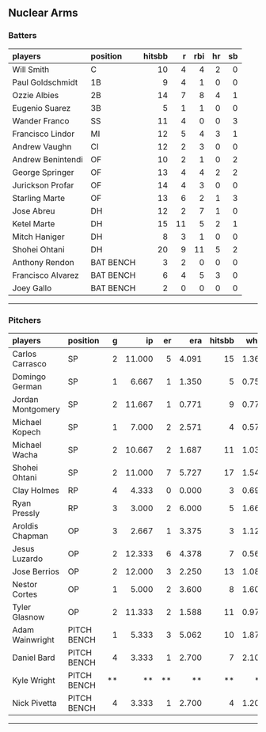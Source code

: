 ## Nuclear Arms

### Batters

 
|players           |position  | hitsbb|  r| rbi| hr| sb| 
|:-----------------|:---------|------:|--:|---:|--:|--:| 
|Will Smith        |C         |     10|  4|   4|  2|  0| 
|Paul Goldschmidt  |1B        |      9|  4|   1|  0|  0| 
|Ozzie Albies      |2B        |     14|  7|   8|  4|  1| 
|Eugenio Suarez    |3B        |      5|  1|   1|  0|  0| 
|Wander Franco     |SS        |     11|  4|   0|  0|  3| 
|Francisco Lindor  |MI        |     12|  5|   4|  3|  1| 
|Andrew Vaughn     |CI        |     12|  2|   3|  0|  0| 
|Andrew Benintendi |OF        |     10|  2|   1|  0|  2| 
|George Springer   |OF        |     13|  4|   4|  2|  2| 
|Jurickson Profar  |OF        |     14|  4|   3|  0|  0| 
|Starling Marte    |OF        |     13|  6|   2|  1|  3| 
|Jose Abreu        |DH        |     12|  2|   7|  1|  0| 
|Ketel Marte       |DH        |     15| 11|   5|  2|  1| 
|Mitch Haniger     |DH        |      8|  3|   1|  0|  0| 
|Shohei Ohtani     |DH        |     20|  9|  11|  5|  2| 
|Anthony Rendon    |BAT BENCH |      3|  2|   0|  0|  0| 
|Francisco Alvarez |BAT BENCH |      6|  4|   5|  3|  0| 
|Joey Gallo        |BAT BENCH |      2|  0|   0|  0|  0| 


* * *

### Pitchers

 
|players           |position    |  g|     ip| er|   era| hitsbb|  whip| so|  w| sv| 
|:-----------------|:-----------|--:|------:|--:|-----:|------:|-----:|--:|--:|--:| 
|Carlos Carrasco   |SP          |  2| 11.000|  5| 4.091|     15| 1.364|  8|  1|  0| 
|Domingo German    |SP          |  1|  6.667|  1| 1.350|      5| 0.750|  6|  0|  0| 
|Jordan Montgomery |SP          |  2| 11.667|  1| 0.771|      9| 0.771| 11|  1|  0| 
|Michael Kopech    |SP          |  1|  7.000|  2| 2.571|      4| 0.571|  9|  0|  0| 
|Michael Wacha     |SP          |  2| 10.667|  2| 1.687|     11| 1.031| 15|  1|  0| 
|Shohei Ohtani     |SP          |  2| 11.000|  7| 5.727|     17| 1.545| 12|  0|  0| 
|Clay Holmes       |RP          |  4|  4.333|  0| 0.000|      3| 0.692|  5|  1|  2| 
|Ryan Pressly      |RP          |  3|  3.000|  2| 6.000|      5| 1.667|  4|  0|  1| 
|Aroldis Chapman   |OP          |  3|  2.667|  1| 3.375|      3| 1.125|  6|  0|  0| 
|Jesus Luzardo     |OP          |  2| 12.333|  6| 4.378|      7| 0.568| 16|  1|  0| 
|Jose Berrios      |OP          |  2| 12.000|  3| 2.250|     13| 1.083|  8|  1|  0| 
|Nestor Cortes     |OP          |  1|  5.000|  2| 3.600|      8| 1.600|  6|  1|  0| 
|Tyler Glasnow     |OP          |  2| 11.333|  2| 1.588|     11| 0.971| 12|  1|  0| 
|Adam Wainwright   |PITCH BENCH |  1|  5.333|  3| 5.062|     10| 1.875|  3|  0|  0| 
|Daniel Bard       |PITCH BENCH |  4|  3.333|  1| 2.700|      7| 2.100|  5|  0|  0| 
|Kyle Wright       |PITCH BENCH | **|     **| **|    **|     **|    **| **| **| **| 
|Nick Pivetta      |PITCH BENCH |  4|  3.333|  1| 2.700|      4| 1.200|  5|  0|  0| 


* * *


